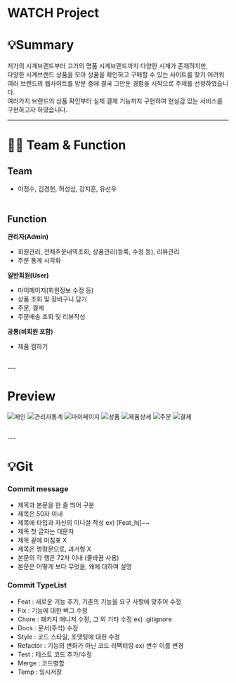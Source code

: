 # WATCH Project


# 💡Summary
저가의 시계브랜드부터 고가의 명품 시계브랜드까지 다양한 시계가 존재하지만, 
<br>
다양한 시계브랜드 상품을 모아 상품을 확인하고 구매할 수 있는 사이트를 찾기 어려워 
<br>
여러 브랜드의 웹사이트를 방문 중에 결국 그만둔 경험을 시작으로 주제를 선정하였습니다.
<br>
여러가지 브랜드의 상품 확인부터 실제 결제 기능까지 구현하여 현실감 있는 서비스를 구현하고자 하였습니다.

---

# 🧑‍💻 Team & Function
## Team
- 이정수, 김경헌, 허성심, 강지훈, 유선우
<br><br>
## Function
**관리자(Admin)**

- 회원관리, 전체주문내역조회, 상품관리(등록, 수정 등), 리뷰관리
- 주문 통계 시각화
    
**일반회원(User)**
- 마이페이지(회원정보 수정 등)
- 상품 조회 및 장바구니 담기
- 주문, 결제
- 주문배송 조회 및 리뷰작성

**공통(비회원 포함)**
- 제품 찜하기

<br>
---

# Preview
![메인](https://github.com/user-attachments/assets/f590db4e-a940-42cf-9d55-3e71990ac3a4)
![관리자통계](https://github.com/user-attachments/assets/696bacd6-f6e4-4114-9e4c-8bdbebfa44f3)
![마이페이지](https://github.com/user-attachments/assets/9ec7288c-d686-428f-afb9-3362e4c57983)
![상품](https://github.com/user-attachments/assets/956e4f76-7402-4b29-b084-56ce78e41aa5)
![제품상세](https://github.com/user-attachments/assets/6eee0d6b-a31f-493d-98fb-dc461921979f)
![주문](https://github.com/user-attachments/assets/c9641468-1d99-4f78-a059-f5cf93fa8f3f)
![결제](https://github.com/user-attachments/assets/d27d5408-88ea-47a1-8692-cb27490a21aa)

<br>
---

# 💡Git

### Commit message
- 제목과 본문을 한 줄 띄어 구분
- 제목은 50자 이내
- 제목에 타입과 자신의 이니셜 작성 ex) [Feat_hj]~~
- 제목 첫 글자는 대문자
- 제목 끝에 마침표 X
- 제목은 명령문으로, 과거형 X
- 본문의 각 행은 72자 이내 (줄바꿈 사용)
- 본문은 어떻게 보다 무엇을, 왜에 대하여 설명

### Commit TypeList
- Feat : 새로운 기능 추가, 기존의 기능을 요구 사항에 맞추어 수정
- Fix : 기능에 대한 버그 수정
- Chore : 패키지 매니저 수정, 그 외 기타 수정 ex) .gitignore
- Docs : 문서(주석) 수정
- Style : 코드 스타일, 포맷팅에 대한 수정
- Refactor : 기능의 변화가 아닌 코드 리팩터링 ex) 변수 이름 변경
- Test : 테스트 코드 추가/수정
- Merge : 코드병합
- Temp : 임시저장
